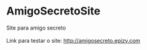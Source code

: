 # AmigoSecretoSite
Site para amigo secreto <br>
<br>
Link para testar o site: http://amigosecreto.epizy.com
